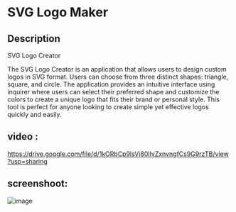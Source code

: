 # SVG Logo Maker

## Description
SVG Logo Creator

The SVG Logo Creator is an application that allows users to design custom logos in SVG format. Users can choose from three distinct shapes: triangle, square, and circle. The application provides an intuitive interface using inquirer where users can select their preferred shape and customize the colors to create a unique logo that fits their brand or personal style. This tool is perfect for anyone looking to create simple yet effective logos quickly and easily.


## video : 
https://drive.google.com/file/d/1kORbCp9lsVi80lIvZxnvngfCs9G9rzTB/view?usp=sharing

## screenshoot:
![image](https://github.com/user-attachments/assets/2c6e01cb-1459-449c-b257-1692b2aee773)
